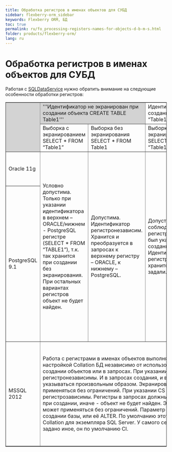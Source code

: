 ```yaml
---
title: Обработка регистров в именах объектов для СУБД
sidebar: flexberry-orm_sidebar
keywords: Flexberry ORM, БД
toc: true
permalink: ru/fo_processing-registers-names-for-objects-d-b-m-s.html
folder: products/flexberry-orm/
lang: ru
---
```

# Обработка регистров в именах объектов для СУБД
Работая с [SQLDataService](s-q-l-data-service.html) нужно обратить внимание на следующие особенности обработки регистров:


<table border='1'>
<tr class="tablerow">
  <td rowspan='2' bgcolor="LightGray"></td>
  <td colspan='2' bgcolor="LightGray">
    '''Идентификатор не экранирован при создании объекта CREATE TABLE Table1'''
  </td>
  <td colspan='2'>
    Идентификатор экранирован при создании объекта CREATE TABLE “Table1”
  </td>
  <td rowspan='2'>
    Особенности для идентификаторов, содержащих символы кириллицы
  </td>
  <td rowspan='2'>
    Особенности использования ключевых слов в качестве идентификаторов
  </td>
</tr>
<tr class="tablerow">  
  <td>Выборка с экранированием SELECT * FROM “Table1”</td>
  <td>Выборка без экранирования SELECT * FROM Table1</td>
  <td>Выборка с экранированием SELECT * FROM “Table1”</td>
  <td>Выборка без экранирования SELECT * FROM Table1</td>
</tr>
<tr class="tablerow">
  <td>Oracle 11g</td>
  <td rowspan='2'>
   Условно допустима. Только при указании идентификатора в верхнем – ORACLE/нижнем - PostgreSQL регистре (SELECT * FROM “TABLE1”), т.к. так хранится при создании без экранирования. При остальных вариантах регистров объект не будет найден.
  </td>
  <td rowspan='2'>
   Допустима. Идентификатор регистронезависим. Хранится и преобразуется в запросах к верхнему регистру – ORACLE, к нижнему –PostgreSQL.
  </td>
  <td rowspan='2'>Допустима с соблюдением регистра, как был указан при создании. Идентификатор регистрозавсим, хранится, как задали.</td>
  <td rowspan='2'>
    Условно допустима. Только если при создании идентификатор был указан в верхнем – ORACLE/нижнем - PostgreSQL регистре (CREATE TABLE “TABLE1”), т.к. так преобразуется в запросах без экранирования. При остальных вариантах регистров объект не будет найден. 
  </td>
  <td>Без особенностей. Обработка аналогична латинице.</td>
  <td rowspan='2'>
   Можно использовать, но такой идентификатор, как при создании объекта, так и при использовании в запросах, должен быть экранирован. Т.е. всегда регистрозависим
   </td>
</tr>
<tr class="tablerow">
  <td>PostgreSQL 9.1</td>
  <td>
    Независимо от способа создания объекта (с экранированием/без) идентификатор будет регистрозависим. Обращаться к нему в запросах, также независимо от способа создания, можно как с экранированием, так и без, но строго с соблюдением регистра всех символов (какой был использован при создании).
  </td>
</tr>
<tr class="tablerow">
  <td>MSSQL 2012</td>
  <td colspan='4'>
   Работа с регистрами в именах объектов выполняется в соответствии с настройкой Collation БД независимо от использования экранирования при создании объектов или в запросах.
При указании CI (Case Insensitive) имена регистронезависимы. И в запросах создания, и в выборках регистры могут указываться произвольным образом. Экранирование также может применяться без ограничений.
При указании CS (Case Sensitive) имена регистрозависимы. Регистры в запросах должны быть указаны точно как при создании, иначе - объект не будет найден. Экранирование также может применяться без ограничений.
Параметр Collation БД задается при создании базы, или её  ALTER. По умолчанию этот параметр совпадает с Collation для экземпляра SQL Server. У самого сервера, если не было задано иное, он по умолчанию CI.
  </td>
  <td>Без особенностей. Обработка аналогична латинице.</td>
  <td>Можно использовать, но такой идентификатор, как при создании объекта, так и при использовании в запросах, должен быть экранирован (кавычками или квадратными скобками). Регистрозависимость , как и в общем случае, определяется только настройкой Collation БД.</td>
</tr>
</table>





 


